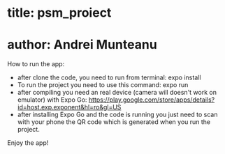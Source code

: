# title: psm_proiect
# author: Andrei Munteanu

How to run the app:
  - after clone the code, you need to run from terminal: expo install
  - To run the project you need to use this command: expo run 
  - after compiling you need an real device (camera will doesn't work on emulator) with Expo Go: https://play.google.com/store/apps/details?id=host.exp.exponent&hl=ro&gl=US
  - after installing Expo Go and the code is running you just need to scan with your phone the QR code which is generated when you run the project.

Enjoy the app!
